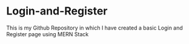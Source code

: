 # Login-and-Register
This is my Github Repository in which I have created a basic Login and Register page using MERN Stack


